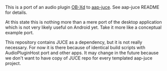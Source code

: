 This is a port of an audio plugin [OB-Xd](https://github.com/reales/OB-Xd) to [aap-juce](https://github.com/atsushieno/aap-juce). See aap-juce README for details.

At this state this is nothing more than a mere port of the desktop application which is not very likely useful on Android yet. Take it more like a conceptual example port.

This repository contains JUCE as a dependency, but it is not really necessary. For now it is there because of identical build scripts with AudioPluginHost port and other apps. It may change in the future because we don't want to have copy of JUCE repo for every templated aap-juce project.


